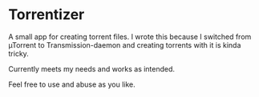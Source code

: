 Torrentizer
===========

A small app for creating torrent files.
I wrote this because I switched from &micro;Torrent to Transmission-daemon and creating torrents with it
is kinda tricky.

Currently meets my needs and works as intended.

Feel free to use and abuse as you like.